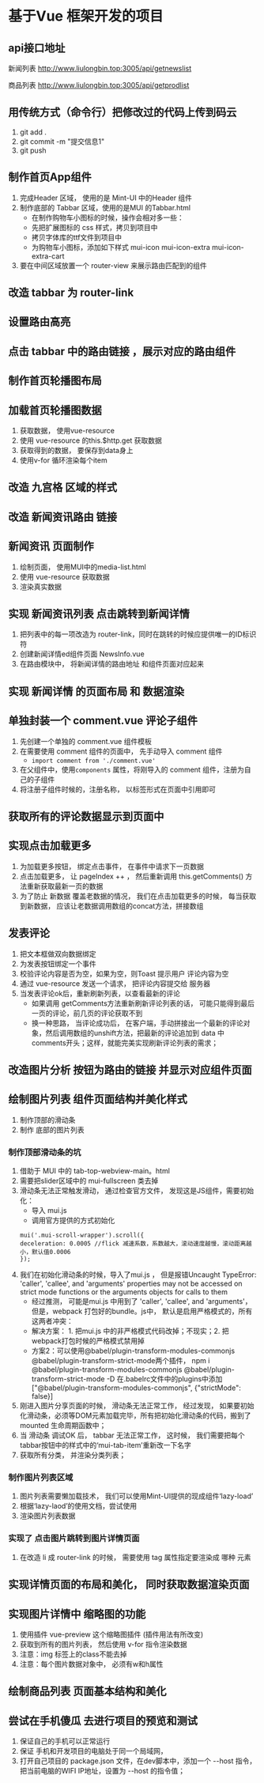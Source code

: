 # 基于Vue 框架开发的项目

## api接口地址
新闻列表
http://www.liulongbin.top:3005/api/getnewslist

商品列表
http://www.liulongbin.top:3005/api/getprodlist


## 用传统方式（命令行）把修改过的代码上传到码云
1. git add .
2. git commit -m "提交信息1"
3. git push


## 制作首页App组件
1. 完成Header 区域， 使用的是 Mint-UI 中的Header 组件
2. 制作底部的 Tabbar 区域，使用的是MUI 的Tabbar.html
    + 在制作购物车小图标的时候，操作会相对多一些：
    + 先把扩展图标的 css 样式，拷贝到项目中 
    + 拷贝字体库的ttf文件到项目中
    + 为购物车小图标，添加如下样式 mui-icon mui-icon-extra mui-icon-extra-cart
3. 要在中间区域放置一个 router-view 来展示路由匹配到的组件

## 改造 tabbar 为 router-link

## 设置路由高亮

## 点击 tabbar 中的路由链接 ，展示对应的路由组件

## 制作首页轮播图布局

##  加载首页轮播图数据
1. 获取数据， 使用vue-resource
2. 使用 vue-resource 的this.$http.get 获取数据
3. 获取得到的数据， 要保存到data身上
4. 使用v-for 循环渲染每个item

## 改造 九宫格 区域的样式

## 改造 新闻资讯路由 链接

## 新闻资讯 页面制作
1. 绘制页面， 使用MUI中的media-list.html
2. 使用 vue-resource 获取数据
3. 渲染真实数据

## 实现 新闻资讯列表 点击跳转到新闻详情
1. 把列表中的每一项改造为 router-link，同时在跳转的时候应提供唯一的ID标识符
2. 创建新闻详情ed组件页面 NewsInfo.vue
3. 在路由模块中， 将新闻详情的路由地址 和组件页面对应起来

## 实现 新闻详情 的页面布局 和 数据渲染

## 单独封装一个 comment.vue 评论子组件
1. 先创建一个单独的 comment.vue 组件模板
2. 在需要使用 comment 组件的页面中， 先手动导入 comment 组件
    + `import comment from './comment.vue'`
3. 在父组件中，使用`components` 属性，将刚导入的 comment 组件，注册为自己的子组件
4. 将注册子组件时候的，注册名称， 以标签形式在页面中引用即可

## 获取所有的评论数据显示到页面中

## 实现点击加载更多
1. 为加载更多按钮， 绑定点击事件， 在事件中请求下一页数据
2. 点击加载更多， 让 pageIndex ++ ， 然后重新调用 this.getComments() 方法重新获取最新一页的数据
3. 为了防止 新数据 覆盖老数据的情况， 我们在点击加载更多的时候， 每当获取到新数据， 应该让老数据调用数组的concat方法，拼接数组


## 发表评论
1. 把文本框做双向数据绑定
2. 为发表按钮绑定一个事件
3. 校验评论内容是否为空，如果为空，则Toast 提示用户 评论内容为空
4. 通过 vue-resource 发送一个请求， 把评论内容提交给 服务器
5. 当发表评论ok后，重新刷新列表，以查看最新的评论
    + 如果调用 getComments方法重新刷新评论列表的话， 可能只能得到最后一页的评论，前几页的评论获取不到
    + 换一种思路， 当评论成功后， 在客户端，手动拼接出一个最新的评论对象，然后调用数组的unshift方法，把最新的评论追加到 data 中comments开头；这样，就能完美实现刷新评论列表的需求；

## 改造图片分析 按钮为路由的链接 并显示对应组件页面

## 绘制图片列表 组件页面结构并美化样式
1. 制作顶部的滑动条
2. 制作 底部的图片列表

### 制作顶部滑动条的坑
1. 借助于 MUI 中的 tab-top-webview-main。html
2. 需要把slider区域中的 mui-fullscreen 类去掉
3. 滑动条无法正常触发滑动， 通过检查官方文件， 发现这是JS组件，需要初始化：
    + 导入 mui.js
    + 调用官方提供的方式初始化
    ```
    mui('.mui-scroll-wrapper').scroll({
	deceleration: 0.0005 //flick 减速系数，系数越大，滚动速度越慢，滚动距离越小，默认值0.0006
    });
    ```
4. 我们在初始化滑动条的时候，导入了mui.js ， 但是报错Uncaught TypeError: 'caller', 'callee', and 'arguments' properties may not be accessed on strict mode functions or the arguments objects for calls to them
    + 经过推测， 可能是mui.js 中用到了 'caller', 'callee', and 'arguments'， 但是，webpack 打包好的bundle。js中， 默认是启用严格模式的，所有这两者冲突：
    + 解决方案： 1. 把mui.js 中的非严格模式代码改掉；不现实；2. 把webpack打包时候的严格模式禁用掉
    + 方案2：可以使用@babel/plugin-transform-modules-commonjs @babel/plugin-transform-strict-mode两个插件，
    npm i @babel/plugin-transform-modules-commonjs @babel/plugin-transform-strict-mode -D
    在.babelrc文件中的plugins中添加
    ["@babel/plugin-transform-modules-commonjs", {"strictMode": false}]
5. 刚进入图片分享页面的时候， 滑动条无法正常工作， 经过发现， 如果要初始化滑动条，必须等DOM元素加载完毕，所有把初始化滑动条的代码，搬到了mounted 生命周期函数中；
6. 当 滑动条 调试OK 后， tabbar 无法正常工作， 这时候， 我们需要把每个 tabbar按钮中的样式中的‘mui-tab-item’重新改一下名字
7. 获取所有分类， 并渲染分类列表；

### 制作图片列表区域
1. 图片列表需要懒加载技术， 我们可以使用Mint-UI提供的现成组件‘lazy-load’
2. 根据‘lazy-laod’的使用文档，尝试使用
3. 渲染图片列表数据

### 实现了 点击图片跳转到图片详情页面
1. 在改造 li 成 router-link 的时候， 需要使用 tag 属性指定要渲染成 哪种 元素

## 实现详情页面的布局和美化， 同时获取数据渲染页面

## 实现图片详情中 缩略图的功能
1. 使用插件 vue-preview 这个缩略图插件 (插件用法有所改变)
2. 获取到所有的图片列表， 然后使用 v-for 指令渲染数据
3. 注意：img 标签上的class不能去掉
4. 注意：每个图片数据对象中， 必须有w和h属性

## 绘制商品列表 页面基本结构和美化

## 尝试在手机傻瓜 去进行项目的预览和测试
1. 保证自己的手机可以正常运行
2. 保证 手机和开发项目的电脑处于同一个局域网， 
3. 打开自己项目的 package.json 文件，在dev脚本中，添加一个 --host 指令，把当前电脑的WIFI IP地址，设置为 --host 的指令值；
    

